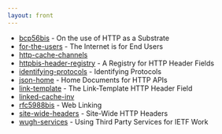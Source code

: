 ```yaml
---
layout: front
---
```


* [bcp56bis](bcp56bis) - On the use of HTTP as a Substrate 
* [for-the-users](for-the-users) - The Internet is for End Users 
* [http-cache-channels](http-cache-channels)  
* [httpbis-header-registry](httpbis-header-registry) - A Registry for HTTP Header Fields 
* [identifying-protocols](identifying-protocols) - Identifying Protocols 
* [json-home](json-home) - Home Documents for HTTP APIs 
* [link-template](link-template) - The Link-Template HTTP Header Field 
* [linked-cache-inv](linked-cache-inv)  
* [rfc5988bis](rfc5988bis) - Web Linking 
* [site-wide-headers](site-wide-headers) - Site-Wide HTTP Headers 
* [wugh-services](wugh-services) - Using Third Party Services for IETF Work
